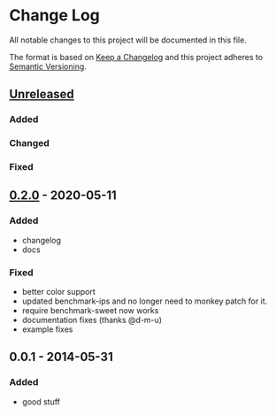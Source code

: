 # Change Log
All notable changes to this project will be documented in this file.

The format is based on [Keep a Changelog](http://keepachangelog.com/)
and this project adheres to [Semantic Versioning](http://semver.org/).

## [Unreleased]

### Added

### Changed

### Fixed

## [0.2.0] - 2020-05-11

### Added

- changelog
- docs

### Fixed

- better color support
- updated benchmark-ips and no longer need to monkey patch for it.
- require benchmark-sweet now works
- documentation fixes (thanks @d-m-u)
- example fixes


## 0.0.1 - 2014-05-31
### Added
- good stuff

[Unreleased]: https://github.com/kbrock/benchmark-sweet/compare/v0.2.0...HEAD
[0.2.0]: https://github.com/kbrock/benchmark-sweet/compare/v0.0.1...v0.2.0
